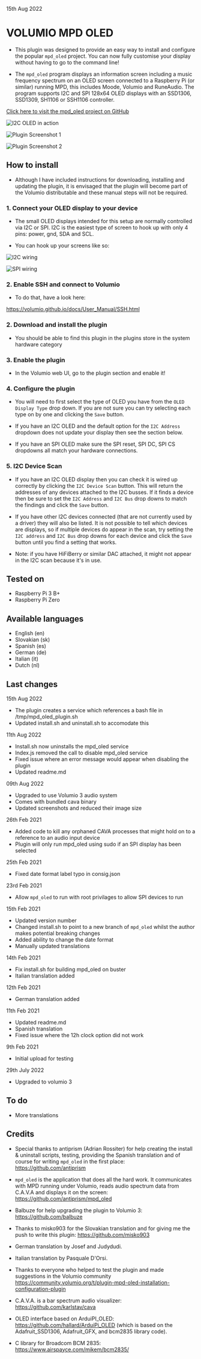 15th Aug 2022
#	VOLUMIO MPD OLED

- This plugin was designed to provide an easy way to install and configure the popular `mpd_oled` project.  You can now fully customise your display without having to go to the command line!

- The `mpd_oled` program displays an information screen including a music frequency spectrum on an OLED screen connected to a Raspberry Pi (or similar) running MPD, this includes Moode, Volumio and RuneAudio. The program supports I2C and SPI 128x64 OLED displays with an SSD1306, SSD1309, SH1106 or SSH1106 controller. 

[Click here to visit the mpd_oled project on GitHub](https://github.com/antiprism/mpd_oled)

![I2C OLED in action](images/oled.jpg "I2C OLED in action")

![Plugin Screenshot 1](images/screenshot1.jpg "Plugin Screenshot 1")

![Plugin Screenshot 2](images/screenshot2.jpg "Plugin Screenshot 2")

## How to install

- Although I have included instructions for downloading, installing and updating the plugin, it is envisaged that the plugin will become part of the Volumio distributable and these manual steps will not be required.

### 1. Connect your OLED display to your device

- The small OLED displays intended for this setup are normally controlled via I2C or SPI.  I2C is the easiest type of screen to hook up with only 4 pins: power, gnd, SDA and SCL.

- You can hook up your screens like so:

![I2C wiring](https://github.com/antiprism/mpd_oled/blob/master/doc/wiring_i2c.png?raw=true)

![SPI wiring](https://github.com/antiprism/mpd_oled/blob/master/doc/wiring_spi.png?raw=true)


### 2. Enable SSH and connect to Volumio

- To do that, have a look here:

https://volumio.github.io/docs/User_Manual/SSH.html


### 2. Download and install the plugin

- You should be able to find this plugin in the plugins store in the system hardware category


### 3. Enable the plugin

- In the Volumio web UI, go to the plugin section and enable it!


### 4. Configure the plugin

- You will need to first select the type of OLED you have from the `OLED Display Type` drop down.  If you are not sure you can try selecting each type on by one and clicking the `Save` button.

- If you have an I2C OLED and the default option for the `I2C Address` dropdown does not update your display then see the section below.

- If you have an SPI OLED make sure the SPI reset, SPI DC, SPI CS dropdowns all match your hardware connections.

### 5. I2C Device Scan

- If you have an I2C OLED display then you can check it is wired up correctly by clicking the `I2C Device Scan` button.  This will return the addresses of any devices attached to the I2C busses.  If it finds a device then be sure to set the `I2C Address` and `I2C Bus` drop downs to match the findings and click the `Save` button.  

- If you have other I2C devices connected (that are not currently used by a driver) they will also be listed.  It is not possible to tell which devices are displays, so if multiple devices do appear in the scan, try setting the `I2C address` and `I2C Bus` drop downs for each device and click the `Save` button until you find a setting that works. 

- Note: if you have HiFiBerry or similar DAC attached, it might not appear in the I2C scan because it's in use.

## Tested on

* Raspberry Pi 3 B+
* Raspberry Pi Zero 


## Available languages

* English (en)
* Slovakian (sk)
* Spanish (es)
* German (de)
* Italian (it)
* Dutch (nl)


## Last changes

15th Aug 2022

- The plugin creates a service which references a bash file in /tmp/mpd_oled_plugin.sh
- Updated install.sh and uninstall.sh to accomodate this

11th Aug 2022

- Install.sh now uninstalls the mpd_oled service
- Index.js removed the call to disable mpd_oled service
- Fixed issue where an error message would appear when disabling the plugin
- Updated readme.md

09th Aug 2022

- Upgraded to use Volumio 3 audio system
- Comes with bundled cava binary
- Updated screenshots and reduced their image size

26th Feb 2021

- Added code to kill any orphaned CAVA processes that might hold on to a reference to an audio input device
- Plugin will only run mpd_oled using sudo if an SPI display has been selected

25th Feb 2021

- Fixed date format label typo in consig.json

23rd Feb 2021

- Allow `mpd_oled` to run with root privilages to allow SPI devices to run

15th Feb 2021

- Updated version number
- Changed install.sh to point to a new branch of `mpd_oled` whilst the author makes potential breaking changes
- Added ability to change the date format
- Manually updated translations

14th Feb 2021

- Fix install.sh for building mpd_oled on buster
- Italian translation added

12th Feb 2021

- German translation added

11th Feb 2021

- Updated readme.md
- Spanish translation
- Fixed issue where the 12h clock option did not work

9th Feb 2021

- Initial upload for testing

29th July 2022

- Upgraded to volumio 3

## To do

- More translations


## Credits

- Special thanks to antiprism (Adrian Rossiter) for help creating the install & uninstall scripts, testing, providing the Spanish translation and of course for writing `mpd_oled` in the first place: <https://github.com/antiprism>  

- `mpd_oled` is the application that does all the hard work.  It communicates with MPD running under Volumio, reads audio spectrum data from C.A.V.A and displays it on the screen: <https://github.com/antiprism/mpd_oled>

- Balbuze for help upgrading the plugin to Volumio 3: <https://github.com/balbuze>  

- Thanks to misko903 for the Slovakian translation and for giving me the push to write this plugin: <https://github.com/misko903>

- German translation by Josef and Judydudi.

- Italian translation by Pasquale D'Orsi.

- Thanks to everyone who helped to test the plugin and made suggestions in the Volumio community
<https://community.volumio.org/t/plugin-mpd-oled-installation-configuration-plugin>

- C.A.V.A. is a bar spectrum audio visualizer: <https://github.com/karlstav/cava>

- OLED interface based on ArduiPI_OLED: <https://github.com/hallard/ArduiPi_OLED>
(which is based on the Adafruit_SSD1306, Adafruit_GFX, and bcm2835 library
code).

- C library for Broadcom BCM 2835: <https://www.airspayce.com/mikem/bcm2835/>